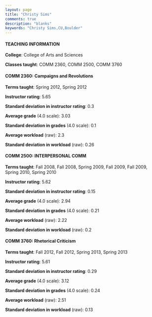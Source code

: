 ```yaml
---
layout: page
title: "Christy Sims" 
comments: true
description: "blanks"
keywords: "Christy Sims,CU,Boulder"
---
```

<head>
<script src="https://ajax.googleapis.com/ajax/libs/jquery/2.1.3/jquery.min.js"></script>
<script src="https://dl.dropboxusercontent.com/s/pc42nxpaw1ea4o9/highcharts.js?dl=0"></script>
<!-- <script src="../assets/js/highcharts.js"></script> -->
<style type="text/css">@font-face {
	font-family: "Bebas Neue";
	src: url(https://www.filehosting.org/file/details/544349/BebasNeue Regular.otf) format("opentype");
	}
	h1.Bebas { 
		font-family: "Bebas Neue", Verdana, Tahoma;
	}
</style>
</head>
	   
#### TEACHING INFORMATION

**College**: College of Arts and Sciences

**Classes taught**: COMM 2360, COMM 2500, COMM 3760

#### COMM 2360: Campaigns and Revolutions

**Terms taught**: Spring 2012, Spring 2012

**Instructor rating**: 5.65

**Standard deviation in instructor rating**: 0.3

**Average grade** (4.0 scale): 3.03

**Standard deviation in grades** (4.0 scale): 0.1

**Average workload** (raw): 2.3

**Standard deviation in workload** (raw): 0.26

#### COMM 2500: INTERPERSONAL COMM

**Terms taught**: Fall 2008, Fall 2008, Spring 2009, Fall 2009, Fall 2009, Spring 2010, Spring 2010

**Instructor rating**: 5.62

**Standard deviation in instructor rating**: 0.15

**Average grade** (4.0 scale): 2.94

**Standard deviation in grades** (4.0 scale): 0.21

**Average workload** (raw): 2.22

**Standard deviation in workload** (raw): 0.2

#### COMM 3760: Rhetorical Criticism

**Terms taught**: Fall 2012, Fall 2012, Spring 2013, Spring 2013

**Instructor rating**: 5.61

**Standard deviation in instructor rating**: 0.29

**Average grade** (4.0 scale): 3.12

**Standard deviation in grades** (4.0 scale): 0.24

**Average workload** (raw): 2.51

**Standard deviation in workload** (raw): 0.13

